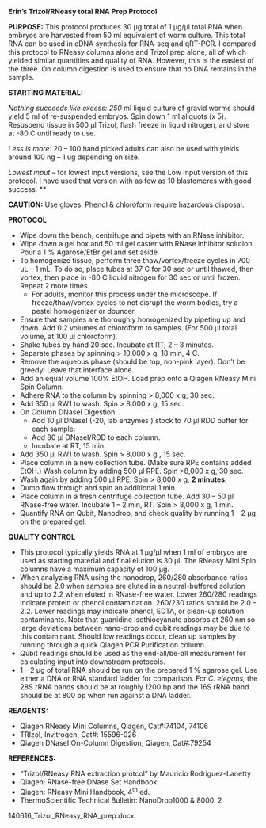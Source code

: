 ﻿**Erin’s Trizol/RNeasy total RNA Prep Protocol**


**PURPOSE:** This protocol produces 30 μg total of 1 μg/μl total RNA when embryos are harvested from 50 ml equivalent of worm culture. This total RNA can be used in cDNA synthesis for RNA-seq and qRT-PCR.  I compared this protocol to RNeasy columns alone and Trizol prep alone, all of which yielded similar quantities and quality of RNA.  However, this is the easiest of the three.  On column digestion is used to ensure that no DNA remains in the sample.

**STARTING MATERIAL:**  

*Nothing succeeds like excess: 250* ml liquid culture of gravid worms should yield 5 ml of re-suspended embryos.  Spin down 1 ml aliquots (x 5).  Resuspend tissue in 500 μl Trizol, flash freeze in liquid nitrogen, and store at -80 C until ready to use. 

*Less is more:* 20 – 100 hand picked adults can also be used with yields around 100 ng – 1 ug depending on size.

*Lowest input –* for lowest input versions, see the Low Input version of this protocol. I have used that version with as few as 10 blastomeres with good success.
**


**CAUTION:**  Use gloves.  Phenol & chloroform require hazardous disposal.

**PROTOCOL**

- Wipe down the bench, centrifuge and pipets with an RNase inhibitor.
- Wipe down a gel box and 50 ml gel caster with RNase inhibitor solution.  Pour a 1 % Agarose/EtBr gel and set aside.
- To homogenize tissue, perform three thaw/vortex/freeze cycles in 700 uL – 1 mL.  To do so, place tubes at 37 C for 30 sec or until thawed, then vortex, then place in -80 C liquid nitrogen for 30 sec or until frozen.  Repeat 2 more times. 
  - For adults, monitor this process under the microscope. If freeze/thaw/vortex cycles to not disrupt the worm bodies, try a pestel homogenizer or douncer.
- Ensure that samples are thoroughly homogenized by pipeting up and down.  Add 0.2 volumes of chloroform to samples.  (For 500 μl total volume, at 100 μl chloroform).
- Shake tubes by hand 20 sec.  Incubate at RT, 2 – 3 minutes.
- Separate phases by spinning > 10,000 x g, 18 min, 4 C.
- Remove the aqueous phase (should be top, non-pink layer).  Don’t be greedy!  Leave that interface alone.
- Add an equal volume 100% EtOH.  Load prep onto a Qiagen RNeasy Mini Spin Column.
- Adhere RNA to the column by spinning > 8,000 x g, 30 sec.
- Add 350 μl RW1 to wash.  Spin > 8,000 x g, 15 sec.
- On Column DNaseI Digestion:
  - Add 10 μl DNaseI (-20, lab enzymes ) stock to 70 μl RDD buffer for each sample.
  - Add 80 μl DNaseI/RDD to each column.
  - Incubate at RT, 15 min.
- Add 350 μl RW1 to wash.  Spin  > 8,000 x g , 15 sec.
- Place column in a new collection tube.  (Make sure RPE contains added EtOH.)  Wash column by adding 500 μl RPE.  Spin >8,000 x g, 30 sec.
- Wash again by adding 500 μl RPE.  Spin > 8,000 x g, **2 minutes**.
- Dump flow through and spin an additional 1 min.
- Place column in a fresh centrifuge collection tube.  Add 30 – 50 μl RNase-free water.  Incubate 1 – 2 min, RT.  Spin > 8,000 x g, 1 min.
- Quantify RNA on Qubit, Nanodrop, and check quality by running 1 – 2 μg on the prepared gel.



**QUALITY CONTROL**

- This protocol typically yields RNA at 1 μg/μl when 1 ml of embryos are used as starting material and final elution is 30 μl.  The RNeasy Mini Spin columns have a maximum capacity of 100 μg.
- When analyzing RNA using the nanodrop, 260/280 absorbance ratios should be 2.0 when samples are eluted in a neutral-buffered solution and up to 2.2 when eluted in RNase-free water.  Lower 260/280 readings indicate protein or phenol contamination.  260/230 ratios should be 2.0 – 2.2.  Lower readings may indicate phenol, EDTA, or clean-up solution contaminants.  Note that guanidine isothiocyanate absorbs at 260 nm so large deviations between nano-drop and qubit readings may be due to this contaminant.  Should low readings occur, clean up samples by running through a quick Qiagen PCR Purification column.
- Qubit readings should be used as the end-all/be-all measurement for calculating input into downstream protocols.
- 1 – 2 μg of total RNA should be run on the prepared 1 % agarose gel.  Use either a DNA or RNA standard ladder for comparison.  For  *C. elegans,*  the 28S rRNA bands should be at roughly 1200 bp and the 16S rRNA band should be at 800 bp when run against a DNA ladder.


**REAGENTS:**

- Qiagen RNeasy Mini Columns, Qiagen, Cat#:74104, 74106
- TRIzol, Invitrogen, Cat#:  15596-026
- Qiagen DNaseI On-Column Digestion, Qiagen, Cat#:79254



**REFERENCES:**

- “Trizol/RNeasy RNA extraction protcol” by Mauricio Rodriguez-Lanetty
- Qiagen:  RNase-free DNase Set Handbook
- Qiagen:  RNeasy Mini Handbook, 4<sup>th</sup> ed.
- ThermoScientific Technical Bulletin:  NanoDrop1000 & 8000.
2

140616_Trizol_RNeasy_RNA_prep.docx			


